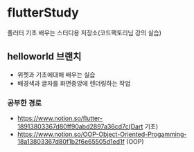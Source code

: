 # flutterStudy
플러터 기초 배우는 스터디용 저장소(코드팩토리님 강의 실습)

## helloworld 브랜치
- 위젯과 기초에대해 배우는 실습
- 배경색과 글자를 화면중앙에 렌더링하는 작업
### 공부한 경로
- https://www.notion.so/flutter-18913803367d80ff90abd2897a36cd7c(Dart 기초)
- https://www.notion.so/OOP-Object-Oriented-Progamming-18a13803367d80f1b2f6e65505d1ed1f (OOP)
